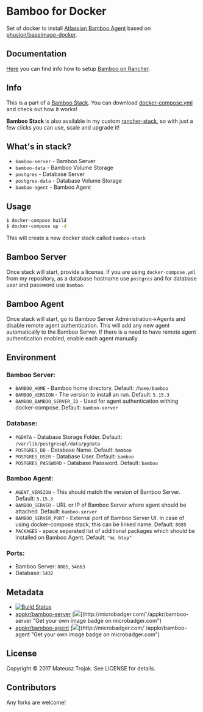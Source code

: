 # Bamboo for Docker

Set of docker to install [Atlassian Bamboo Agent](https://www.atlassian.com/software/bamboo) based on [phusion/baseimage-docker](https://github.com/phusion/baseimage-docker).

## Documentation

[Here](https://github.com/matisku/bamboo-docker/blob/master/doc/README.md) you can find info how to setup [Bamboo on Rancher](https://github.com/matisku/bamboo-docker/blob/master/doc/README.md).

## Info

This is a part of a [Bamboo Stack](https://github.com/matisku/bamboo-docker). You can download [docker-compose.yml](https://github.com/matisku/bamboo-docker/blob/master/docker-compose.yml) and check out how it works!

**Bamboo Stack** is also available in my custom [rancher-stack](https://github.com/matisku/rancher-catalog), so with just a few clicks you can use, scale and upgrade it!

## What's in stack?

- `bamboo-server` - Bamboo Server
- `bamboo-data` - Bamboo Volume Storage
- `postgres` - Database Server
- `postgres-data` - Database Volume Storage
- `bamboo-agent` - Bamboo Agent

## Usage

```bash
$ docker-compose build
$ docker-compose up -d
```

This will create a new docker stack called `bamboo-stack`

## Bamboo Server

Once stack will start, provide a license. If you are using `docker-compose.yml` from my repository, as a database hostname use `postgres` and for database user and password use `bamboo`.

## Bamboo Agent

Once stack will start, go to Bamboo Server Administration->Agents and disable remote agent authentication. This will add any new agent automatically to the Bamboo Server. If there is a need to have remote agent authentication enabled, enable each agent manually.

## Environment

### Bamboo Server:

- `BAMBOO_HOME` - Bamboo home directory. Default: `/home/bamboo`
- `BAMBOO_VERSION` - The version to install an run. Default: `5.15.3`
- `BAMBOO_BAMBOO_SERVER_ID` - Used for agent authentication withing docker-compose. Default: `bamboo-server`

### Database:

- `PGDATA` - Database Storage Folder. Default: `/var/lib/postgresql/data/pgdata`
- `POSTGRES_DB` - Database Name. Default: `bamboo`
- `POSTGRES_USER` - Database User. Default: `bamboo`
- `POSTGRES_PASSWORD` - Database Password. Default: `bamboo`

### Bamboo Agent:

- `AGENT_VERSION` - This should match the version of Bamboo Server. Default: `5.15.3`
- `BAMBOO_SERVER` - URL or IP of Bamboo Server where agent should be attached. Default: `bamboo-server`
- `BAMBOO_SERVER_PORT` - External port of Bamboo Server UI. In case of using docker-compose stack, this can be linked name. Default: `8085`
- `PACKAGES` - space separated list of additional packages which should be installed on Bamboo Agent. Default: `"mc htop"`

### Ports:

- Bamboo Server: `8085`, `54663`
- Database: `5432`

## Metadata

* [![Build Status](https://travis-ci.org/appkr/bamboo-docker.svg?branch=FEATURE_php-env-setup)](https://travis-ci.org/appkr/bamboo-docker)
* [appkr/bamboo-server](https://hub.docker.com/r/appkr/bamboo-server/) [![](https://`.microbadger.com/badges/image/appkr/bamboo-server.svg)](http://microbadger.com/`/appkr/bamboo-server "Get your own image badge on microbadger.com")
* [appkr/bamboo-agent](https://hub.docker.com/r/appkr/bamboo-agent/) [![](https://`.microbadger.com/badges/image/appkr/bamboo-agent.svg)](http://microbadger.com/`/appkr/bamboo-agent "Get your own image badge on microbadger.com")

## License
Copyright © 2017 Mateusz Trojak. See LICENSE for details.

## Contributors
Any forks are welcome!
